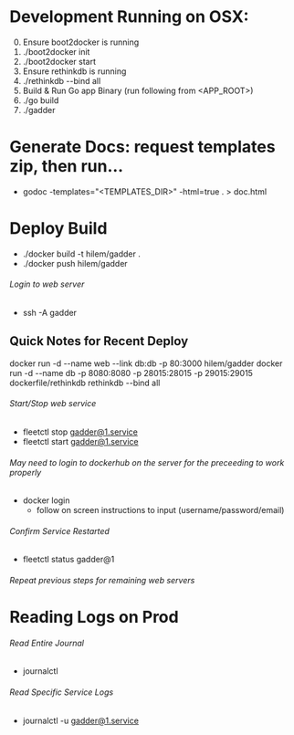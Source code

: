 # Development Running on OSX:

0. Ensure boot2docker is running
  1. ./boot2docker init
  2. ./boot2docker start
1. Ensure rethinkdb is running
  1. ./rethinkdb --bind all
2. Build & Run Go app Binary (run following from <APP_ROOT>)
  1. ./go build
  2. ./gadder

# Generate Docs: request templates zip, then run...

- godoc -templates="<TEMPLATES_DIR>" -html=true . > doc.html

# Deploy Build

- ./docker build -t hilem/gadder .
- ./docker push hilem/gadder
###### Login to  web server
- ssh -A gadder

## Quick Notes for Recent Deploy
docker run -d --name web --link db:db -p 80:3000 hilem/gadder
docker run -d --name db -p 8080:8080 -p 28015:28015 -p 29015:29015 dockerfile/rethinkdb rethinkdb --bind all


###### Start/Stop web service
- fleetctl stop gadder@1.service
- fleetctl start gadder@1.service
###### May need to login to dockerhub on the server for the preceeding to work properly
- docker login
  - follow on screen instructions to input (username/password/email)
###### Confirm Service Restarted
- fleetctl status gadder@1
###### Repeat previous steps for remaining web servers

# Reading Logs on Prod

###### Read Entire Journal
- journalctl
###### Read Specific Service Logs
- journalctl -u gadder@1.service
